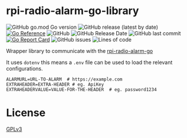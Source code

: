 # rpi-radio-alarm-go-library

![GitHub go.mod Go version](https://img.shields.io/github/go-mod/go-version/bb4L/rpi-radio-alarm-go-library)
![GitHub release (latest by date)](https://img.shields.io/github/v/release/bb4l/rpi-radio-alarm-go-library)
[![Go Reference](https://pkg.go.dev/badge/github.com/bb4L/rpi-radio-alarm-go-library.svg)](https://pkg.go.dev/github.com/bb4L/rpi-radio-alarm-go-library)
![GitHub](https://img.shields.io/github/license/bb4l/rpi-radio-alarm-go-library)
![GitHub Release Date](https://img.shields.io/github/release-date/bb4l/rpi-radio-alarm-go-library)
![GitHub last commit](https://img.shields.io/github/last-commit/bb4l/rpi-radio-alarm-go-library)
[![Go Report Card](https://goreportcard.com/badge/github.com/bb4L/rpi-radio-alarm-go-library)](https://goreportcard.com/report/github.com/bb4L/rpi-radio-alarm-go-library)
![GitHub issues](https://img.shields.io/github/issues-raw/bb4l/rpi-radio-alarm-go-library)
![Lines of code](https://img.shields.io/tokei/lines/github/bb4l/rpi-radio-alarm-go-library)

Wrapper library to communicate with the [rpi-radio-alarm-go](https://github.com/bb4L/rpi-radio-alarm-go)

It uses `dotenv` this means a `.env` file can be used to load the relevant configurations.

```
ALARMURL=URL-TO-ALARM  # https://example.com
EXTRAHEADER=EXTRA-HEADER # eg. ApiKey
EXTRAHEADERVALUE=VALUE-FOR-THE-HEADER  # eg. password1234
```

# License
[GPLv3](LICENSE)
